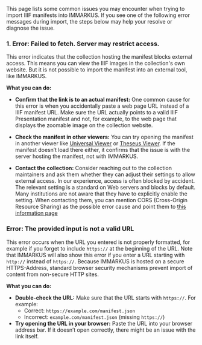 This page lists some common issues you may encounter when trying to import IIIF manifests into IMMARKUS. If you see one of the following error messages during import, the steps below may help your resolve or diagnose the issue.

### 1. Error: Failed to fetch. Server may restrict access.

This error indicates that the collection hosting the manifest blocks external access. This means you can view the IIIF images in the collection's own website. But it is not possible to import the manifest into an external tool, like IMMARKUS.

__What you can do:__

- __Confirm that the link is to an actual manifest:__ One common cause for this error is when you accidentally paste a web page URL instead of a IIIF manifest URL. Make sure the URL actually points to a valid IIIF Presentation manifest and not, for example, to the web page that displays the zoomable image on the collection website.

- __Check the manifest in other viewers:__ You can try opening the manifest in another viewer like [Universal Viewer](https://universalviewer.io/) or [Theseus Viewer](https://theseusviewer.org/). If the manifest doesn’t load there either, it confirms that the issue is with the server hosting the manifest, not with IMMARKUS.

- __Contact the collection:__ Consider reaching out to the collection maintainers and ask them whether they can adjust their settings to allow external access. In our experience, access is often blocked by accident. The relevant setting is a standard on Web servers and blocks by default. Many institutions are not aware that they have to explicitly enable the setting. When contacting them, you can mention CORS (Cross-Origin Resource Sharing) as the possible error cause and point them to [this information page](https://iiif.io/guides/guide_for_implementers/#other-considerations)

### Error: The provided input is not a valid URL

This error occurs when the URL you entered is not properly formatted, for example if you forget to include `https://` at the beginning of the URL. Note that IMMARKUS will also show this error if you enter a URL starting with `http://` instead of `https://`. Because IMMARKUS is hosted on a secure HTTPS-Address, standard browser security mechanisms prevent import of content from non-secure HTTP sites.

__What you can do:__

- __Double-check the URL:__ Make sure that the URL starts with `https://`. For example:
  - Correct: `https://example.com/manifest.json`
  - Incorrect: `example.com/manifest.json` (missing `https://`)
- __Try opening the URL in your browser:__ Paste the URL into your browser address bar. If it doesn’t open correctly, there might be an issue with the link itself.




